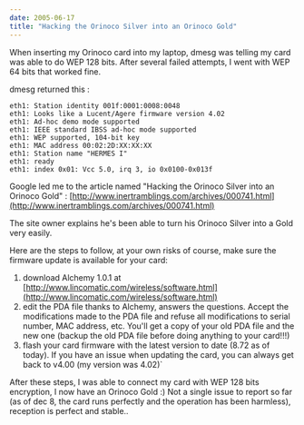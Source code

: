 ```yaml
---
date: 2005-06-17
title: "Hacking the Orinoco Silver into an Orinoco Gold"
---
```


When inserting my Orinoco card into my laptop, dmesg was telling my card was able to do WEP 128 bits. After several failed attempts, I went with WEP 64 bits that worked fine.

dmesg returned this :

    eth1: Station identity 001f:0001:0008:0048
    eth1: Looks like a Lucent/Agere firmware version 4.02
    eth1: Ad-hoc demo mode supported
    eth1: IEEE standard IBSS ad-hoc mode supported
    eth1: WEP supported, 104-bit key
    eth1: MAC address 00:02:2D:XX:XX:XX
    eth1: Station name "HERMES I"
    eth1: ready
    eth1: index 0x01: Vcc 5.0, irq 3, io 0x0100-0x013f

Google led me to the article named "Hacking the Orinoco Silver into an Orinoco Gold" :
[http://www.inertramblings.com/archives/000741.html](http://www.inertramblings.com/archives/000741.html)

The site owner explains he's been able to turn his Orinoco Silver into a Gold very easily.

Here are the steps to follow, at your own risks of course, make sure the firmware update is available for your card:

1. download Alchemy 1.0.1 at [http://www.lincomatic.com/wireless/software.html](http://www.lincomatic.com/wireless/software.html)
2. edit the PDA file thanks to Alchemy, answers the questions. Accept the modifications made to the PDA file and refuse all modifications to serial number, MAC address, etc. You'll get a copy of your old PDA file and the new one (backup the old PDA file before doing anything to your card!!!)
3. flash your card firmware with the latest version to date (8.72 as of today). If you have an issue when updating the card, you can always get back to v4.00 (my version was 4.02)`

After these steps, I was able to connect my card with WEP 128 bits encryption, I now have an Orinoco Gold :) Not a single issue to report so far (as of dec 8, the card runs perfectly and the operation has been harmless), reception is perfect and stable..
